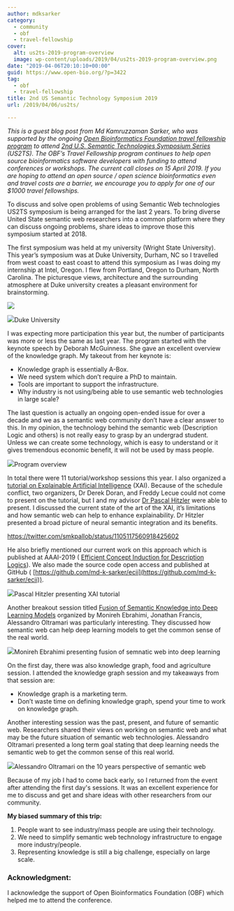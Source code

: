 ```yaml
---
author: mdksarker
category:
  - community
  - obf
  - travel-fellowship
cover:
  alt: us2ts-2019-program-overview
  image: wp-content/uploads/2019/04/us2ts-2019-program-overview.png
date: "2019-04-06T20:10:10+00:00"
guid: https://www.open-bio.org/?p=3422
tag:
  - obf
  - travel-fellowship
title: 2nd US Semantic Technology Symposium 2019
url: /2019/04/06/us2ts/

---
```

_This is a guest blog post from Md Kamruzzaman Sarker, who was supported by the ongoing [Open Bioinformatics Foundation travel fellowship program](/travel-awards/#fellowships-selection-criteria) to attend [2nd U.S. Semantic Technologies Symposium Series](http://www.us2ts.org/) (US2TS). The OBF’s Travel Fellowship program continues to help open source bioinformatics software developers with funding to attend conferences or workshops. The current call closes on 15 April 2019. If you are hoping to attend an open source / open science bioinformatics even and travel costs are a barrier, we encourage you to apply for one of our $1000 travel fellowships._

To discuss and solve open problems of using Semantic Web technologies US2TS symposium is being arranged for the last 2 years. To bring diverse United State semantic web researchers into a common platform where they can discuss ongoing problems, share ideas to improve those this symposium started at 2018.

The first symposium was held at my university (Wright State University). This year’s symposium was at Duke University, Durham, NC so I travelled from west coast to east coast to attend this symposium as I was doing my internship at Intel, Oregon. I flew from Portland, Oregon to Durham, North Carolina. The picturesque views, architecture and the surrounding atmosphere at Duke university creates a pleasant environment for brainstorming.

![](wp/wp-content/uploads/2019/04/us2ts-2019-duke-2-1024x767.png)

![](wp/wp-content/uploads/2019/04/us2ts-2019-duke-1-1024x764.png)Duke University

I was expecting more participation this year but, the number of participants was more or less the same as last year. The program started with the keynote speech by Deborah McGuinness. She gave an excellent overview of the knowledge graph. My takeout from her keynote is:

- Knowledge graph is essentially A-Box.
- We need system which don’t require a PhD to maintain.
- Tools are important to support the infrastructure.
- Why industry is not using/being able to use semantic web technologies in large scale?

The last question is actually an ongoing open-ended issue for over a decade and we as a semantic web community don’t have a clear answer to this. In my opinion, the technology behind the semantic web (Description Logic and others) is not really easy to grasp by an undergrad student. Unless we can create some technology, which is easy to understand or it gives tremendous economic benefit, it will not be used by mass people.

![](wp/wp-content/uploads/2019/04/us2ts-2019-program-overview-970x1024.png)Program overview

In total there were 11 tutorial/workshop sessions this year. I also organized a [tutorial on Explainable Artificial Intelligence](https://semanticsforxai.github.io/) (XAI). Because of the schedule conflict, two organizers, Dr Derek Doran, and Freddy Lecue could not come to present on the tutorial, but I and my advisor [Dr Pascal Hitzler](http://www.pascal-hitzler.de) were able to present. I discussed the current state of the art of the XAI, it’s limitations and how semantic web can help to enhance explainability. Dr Hitzler presented a broad picture of neural semantic integration and its benefits.

https://twitter.com/smkpallob/status/1105117560918425602

He also briefly mentioned our current work on this approach which is published at AAAI-2019 ( [Efficient Concept Induction for Description Logics](http://www.aaai.org/Papers/AAAI/2019/AAAI-SarkerM.3637.pdf)). We also made the source code open access and published at GitHub ( [https://github.com/md-k-sarker/ecii](https://github.com/md-k-sarker/ecii)).

![](wp/wp-content/uploads/2019/04/us2ts-2019-pascal-xai-1024x769.png)Pascal Hitzler presenting XAI tutorial

Another breakout session titled [Fusion of Semantic Knowledge into Deep Learning Models](https://deepsemantic2019.github.io/) organized by Monireh Ebrahimi, Jonathan Francis, Alessandro Oltramari was particularly interesting. They discussed how semantic web can help deep learning models to get the common sense of the real world.

![](wp/wp-content/uploads/2019/04/us2ts-2019-monireh-1024x692.png)Monireh Ebrahimi presenting fusion of semnatic web into deep learning

On the first day, there was also knowledge graph, food and agriculture session. I attended the knowledge graph session and my takeaways from that session are:

- Knowledge graph is a marketing term.
- Don’t waste time on defining knowledge graph, spend your time to work on knowledge graph.

Another interesting session was the past, present, and future of semantic web. Researchers shared their views on working on semantic web and what may be the future situation of semantic web technologies. Alessandro Oltramari presented a long term goal stating that deep learning needs the semantic web to get the common sense of this real world.

![](wp/wp-content/uploads/2019/04/us2ts-2019-alesandro-10-years-1024x687.png)Alessandro Oltramari on the 10 years perspective of semantic web

Because of my job I had to come back early, so I returned from the event after attending the first day's sessions. It was an excellent experience for me to discuss and get and share ideas with other researchers from our community.

**My biased summary of this trip:**

1. People want to see industry/mass people are using their technology.
1. We need to simplify semantic web technology infrastructure to engage more industry/people.
1. Representing knowledge is still a big challenge, especially on large scale.

### **Acknowledgment**:

I acknowledge the support of Open Bioinformatics Foundation (OBF) which helped me to attend the conference.
